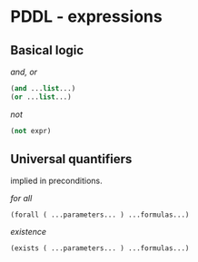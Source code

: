 # PDDL - expressions

## Basical logic

*and, or*

```lisp
(and ...list...)
(or ...list...)
```

*not*

```lisp
(not expr)
```


## Universal quantifiers

implied in preconditions.

*for all*

`(forall ( ...parameters... ) ...formulas...)`

*existence*

`(exists ( ...parameters... ) ...formulas...)`